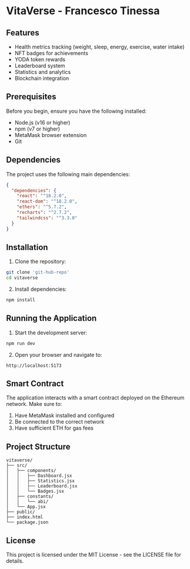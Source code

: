 # VitaVerse - Francesco Tinessa 

## Features

- Health metrics tracking (weight, sleep, energy, exercise, water intake)
- NFT badges for achievements
- YODA token rewards
- Leaderboard system
- Statistics and analytics
- Blockchain integration

## Prerequisites

Before you begin, ensure you have the following installed:
- Node.js (v16 or higher)
- npm (v7 or higher)
- MetaMask browser extension
- Git

## Dependencies

The project uses the following main dependencies:

```json
{
  "dependencies": {
    "react": "^18.2.0",
    "react-dom": "^18.2.0",
    "ethers": "^5.7.2",
    "recharts": "^2.7.2",
    "tailwindcss": "^3.3.0"
  }
}
```

## Installation

1. Clone the repository:
```bash
git clone 'git-hub-repo'
cd vitaverse
```

2. Install dependencies:
```bash
npm install
```

## Running the Application

1. Start the development server:
```bash
npm run dev
```

2. Open your browser and navigate to:
```
http://localhost:5173
```

## Smart Contract

The application interacts with a smart contract deployed on the Ethereum network. Make sure to:

1. Have MetaMask installed and configured
2. Be connected to the correct network
3. Have sufficient ETH for gas fees

## Project Structure

```
vitaverse/
├── src/
│   ├── components/
│   │   ├── Dashboard.jsx
│   │   ├── Statistics.jsx
│   │   ├── Leaderboard.jsx
│   │   └── Badges.jsx
│   ├── constants/
│   │   └── abi/
│   └── App.jsx
├── public/
├── index.html
└── package.json
```

## License

This project is licensed under the MIT License - see the LICENSE file for details.

